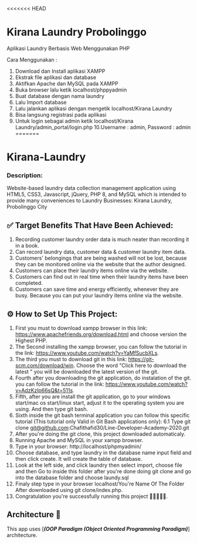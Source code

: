 <<<<<<< HEAD
# Kirana Laundry Probolinggo

Aplikasi Laundry Berbasis Web Menggunakan PHP

Cara Menggunakan :

1. Download dan Install aplikasi XAMPP
2. Ekstrak file aplikasi dan database
3. Aktifkan Apache dan MySQL pada XAMPP
4. Buka browser lalu ketik localhost/phppyadmin
5. Buat database dengan nama laundry
6. Lalu Import database
7. Lalu jalankan aplikasi dengan mengetik localhost/Kirana Laundry
8. Bisa langsung registrasi pada aplikasi
9. Untuk login sebagai admin ketik localhost/Kirana Laundry/admin_portal/login.php 
10.Username : admin, Password : admin
=======
# Kirana-Laundry

### Description:
Website-based laundry data collection management application using HTML5, CSS3, Javascript, jQuery, PHP 8, and MySQL which is intended to provide many conveniences to Laundry Businesses: Kirana Laundry, Probolinggo City

## ✅ Target Benefits That Have Been Achieved:
1. Recording customer laundry order data is much neater than recording it in a book.
2. Can record laundry data, customer data & customer laundry item data.
3. Customers' belongings that are being washed will not be lost, because they can be monitored online via the website that the author designed.
4. Customers can place their laundry items online via the website.
5. Customers can find out in real time when their laundry items have been completed.
6. Customers can save time and energy efficiently, whenever they are busy. Because you can put your laundry items online via the website.


## ⚙️ How to Set Up This Project:
1. First you must to download xampp browser in this link: https://www.apachefriends.org/download.html and choose version the Highest PHP.
2. The Second installing the xampp browser, you can follow the tutorial in the link: https://www.youtube.com/watch?v=YaMfSucbXLs.
3. The third you must to download git in this link: https://git-scm.com/download/win. Choose the word "Click here to download the latest " you will be downloaded the latest version of the git.
4. Fourth after you downloading the git application, do instalation of the git. you can follow the tutorial in the link: https://www.youtube.com/watch?v=AdzKzlp66sQ&t=511s.
5. Fifth, after you are install the git application, go to your windows start/mac os start/linux start, adjust it to the operating system you are using. And then type git bash.
6. Sixth inside the git bash terminal application you can follow this specific tutorial (This tutorial only Valid in Git Bash applications only):
   6.1 Type git clone git@github.com:Chafithafid30/Line-Developer-Academy-2020.git
7. After you're doing the git clone, this project downloaded automaticaly.
8. Running Apache and MySQL in your xampp browser.
9. Type in your browser: http://localhost/phpmyadmin/
10. Choose database, and type laundry in the database name input field and then click create. It will create the table of database.
11. Look at the left side, and click laundry then select import, choose file and then Go to inside this folder after you're done doing git clone and go into the database folder and choose laundy.sql
12. Finaly step type in your browser localhost/You're Name Of The Folder After downloaded using git clone/index.php.
13. Congratulation you're successfully running this project 🎺🎺🎺🎺🎺.


## Architecture 🗼
This app uses [***(OOP Paradigm (Object Oriented Programming Paradigm)***] architecture.
